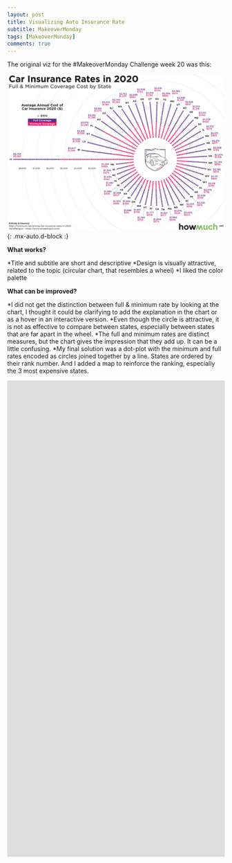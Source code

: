 ```yaml
---
layout: post
title: Visualizing Auto Insurance Rate
subtitle: MakeoverMonday
tags: [MakeoverMonday]
comments: true
---
```


The original viz for the #MakeoverMonday Challenge week 20 was this:

![Viz](/assets/img/car-insurance-rates-in-2020.jpg){: .mx-auto.d-block :}

**What works?**
 
*Title and subtitle are short and descriptive
*Design is visually attractive, related to the topic (circular chart, that resembles a wheel)
*I liked the color palette
 
**What can be improved?**
 
*I did not get the distinction between full & minimum rate by looking at the chart, I thought it could be clarifying to add the explanation in the chart or as a hover in an interactive version.
*Even though the circle is attractive, it is not as effective to compare between states, especially between states that are far apart in the wheel.
*The full and minimum rates are distinct measures, but the chart gives the impression that they add up. It can be a little confusing.
*My final solution was a dot-plot with the minimum and full rates encoded as circles joined together by a line. States are ordered by their rank number. And I added a map to reinforce the ranking, especially the 3 most expensive states.

<div class="mcb-wrap-inner"><div class="column mcb-column mcb-item-ny8ost4q1 one column_column"><div class="column_attr clearfix" style=""><center><iframe src="https://public.tableau.com/views/makeovermondaycars/carInsurance?:showVizHome=no&amp;:embed=true" width="1200" height="1100" frameborder="0"></iframe></center></div></div></div>
